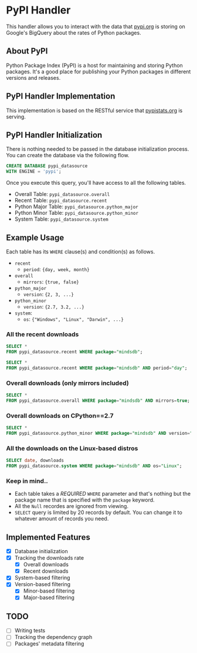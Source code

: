 # PyPI Handler

This handler allows you to interact with the data that [pypi.org](https://pypi.org) is storing on Google's BigQuery about the rates of Python packages.

## About PyPI

Python Package Index (PyPI) is a host for maintaining and storing Python packages. It's a good place for publishing your Python packages in different versions and releases.

## PyPI Handler Implementation

This implementation is based on the RESTful service that [pypistats.org](https://pypistats.org) is serving.

## PyPI Handler Initialization

There is nothing needed to be passed in the database initialization process. You can create the database via the following flow.

```sql
CREATE DATABASE pypi_datasource
WITH ENGINE = 'pypi';
```

Once you execute this query, you'll have access to all the following tables.

- Overall Table: `pypi_datasource.overall`
- Recent Table: `pypi_datasource.recent`
- Python Major Table: `pypi_datasource.python_major`
- Python Minor Table: `pypi_datasource.python_minor`
- System Table: `pypi_datasource.system`

## Example Usage

Each table has its `WHERE` clause(s) and condition(s) as follows.

- `recent`
  - `period`: `{day, week, month}`
- `overall`
  - `mirrors`: `{true, false}`
- `python_major`
  - `version`: `{2, 3, ...}`
- `python_minor`
  - `version`: `{2.7, 3.2, ...}`
- `system`:
  - `os`: `{"Windows", "Linux", "Darwin", ...}`

### All the recent downloads

```sql
SELECT *
FROM pypi_datasource.recent WHERE package="mindsdb";
```

```sql
SELECT *
FROM pypi_datasource.recent WHERE package="mindsdb" AND period="day";
```

### Overall downloads (only mirrors included)

```sql
SELECT *
FROM pypi_datasource.overall WHERE package="mindsdb" AND mirrors=true;
```

### Overall downloads on CPython==2.7

```sql
SELECT *
FROM pypi_datasource.python_minor WHERE package="mindsdb" AND version="2.7";
```

### All the downloads on the Linux-based distros

```sql
SELECT date, downloads
FROM pypi_datasource.system WHERE package="mindsdb" AND os="Linux";
```

### Keep in mind..

- Each table takes a _REQUIRED_ `WHERE` parameter and that's nothing but the package name that is specified with the `package` keyword.
- All the `Null` recordes are ignored from viewing.
- `SELECT` query is limited by 20 records by default. You can change it to whatever amount of records you need.

## Implemented Features

- [x] Database initialization
- [x] Tracking the downloads rate
  - [x] Overall downloads
  - [x] Recent downloads
- [x] System-based filtering
- [x] Version-based filtering
  - [x] Minor-based filtering
  - [x] Major-based filtering

## TODO

- [ ] Writing tests
- [ ] Tracking the dependency graph
- [ ] Packages' metadata filtering
